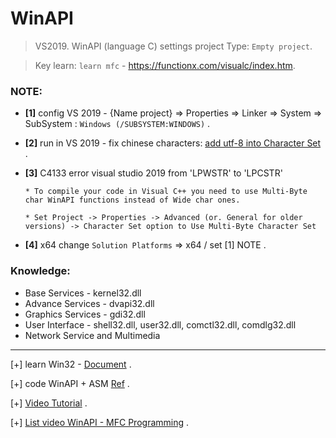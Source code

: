# WinAPI

> VS2019. WinAPI (language C) settings project Type: `Empty project`.

> Key learn: `learn mfc` - https://functionx.com/visualc/index.htm.

### NOTE:

* **[1]** config VS 2019 - {Name project} => Properties => Linker => System => SubSystem : `Windows (/SUBSYSTEM:WINDOWS)` .

* **[2]** run in VS 2019 - fix chinese characters: [add utf-8 into Character Set](https://learn.microsoft.com/en-us/cpp/build/reference/utf-8-set-source-and-executable-character-sets-to-utf-8?view=msvc-170#set-the-option-in-visual-studio-or-programmatically) .


* **[3]** C4133 error visual studio 2019 from 'LPWSTR' to 'LPCSTR'

      * To compile your code in Visual C++ you need to use Multi-Byte char WinAPI functions instead of Wide char ones.

      * Set Project -> Properties -> Advanced (or. General for older versions) -> Character Set option to Use Multi-Byte Character Set

* **[4]** x64 change `Solution Platforms` => x64 / set [1] NOTE .


### Knowledge:

* Base Services - kernel32.dll 
* Advance Services - dvapi32.dll
* Graphics Services - gdi32.dll
* User Interface - shell32.dll, user32.dll, comctl32.dll, comdlg32.dll
* Network Service and Multimedia 

-----------------------------------------------

[+] learn Win32 - [Document](http://www.winprog.org/tutorial/start.html) .

[+] code WinAPI + ASM [Ref](https://www.youtube.com/watch?v=pdgmlto7Uwc) .

[+] [Video Tutorial](https://www.youtube.com/watch?v=yvWYggka30A) .

[+] [List video WinAPI - MFC Programming](https://www.youtube.com/watch?v=60O6B2Di5RE&list=PLfszubEEhakf7mGTDjsImyp-YGU69_S5k&index=42) .







      

      
